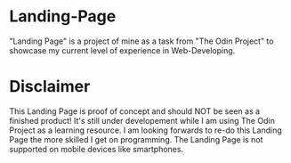 # Landing-Page
"Landing Page" is a project of mine as a task from "The Odin Project"  to showcase my current level of experience in Web-Developing.

# Disclaimer
This Landing Page is proof of concept and should NOT be seen as a finished product!
It's still under developement while I am using The Odin Project as a learning resource.
I am looking forwards to re-do this Landing Page the more skilled I get on programming.
The Landing Page is not supported on mobile devices like smartphones.